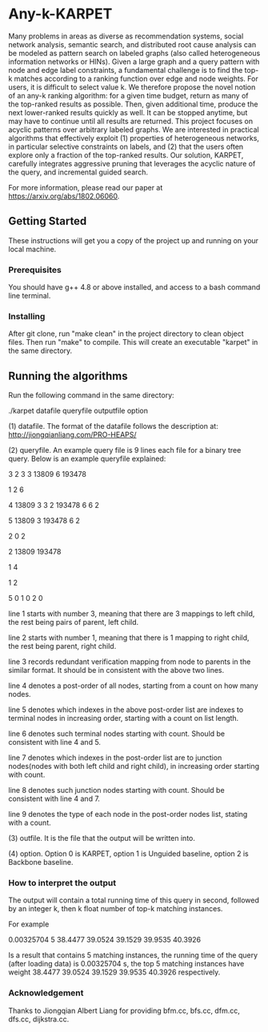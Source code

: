 
# Any-k-KARPET 

  

Many problems in areas as diverse as recommendation systems, social network analysis, semantic search, and distributed root cause analysis can be modeled as pattern search on labeled graphs (also called heterogeneous information networks or HINs).  Given a large graph and a query pattern with node and edge label constraints, a fundamental challenge is to find the top-k matches according to a ranking function over edge and node weights. For users, it is difficult to select value k. 
We therefore propose the novel notion of an any-k ranking algorithm: for a given time budget, return as many of the top-ranked results as possible. Then, given additional time, produce the next lower-ranked results quickly as well. It can be stopped anytime, but may have to continue until all results are returned. This project focuses on acyclic patterns over arbitrary labeled graphs. We are interested in practical algorithms that effectively exploit (1) properties of heterogeneous networks, in particular selective constraints on labels, and (2) that the users often explore only a fraction of the top-ranked results. Our solution, KARPET, carefully integrates aggressive pruning that leverages the acyclic nature of the query, and incremental guided search.  

  
For more information, please read our paper at https://arxiv.org/abs/1802.06060.

  

## Getting Started 

  

These instructions will get you a copy of the project up and running on your local machine. 

  

### Prerequisites 

  

You should have g++ 4.8 or above installed, and access to a bash command line terminal. 

  

### Installing 

  

After git clone, run "make clean" in the project directory to clean object files. Then run "make" to compile. This will create an executable "karpet" in the same directory. 

  

## Running the algorithms 

Run the following command in the same directory: 

 ./karpet datafile queryfile outputfile option 

 

(1) datafile. The format of the datafile follows the description at:  
http://jiongqianliang.com/PRO-HEAPS/
 

(2) queryfile. An example query file is 9 lines each file for a binary tree query. Below is an example queryfile explained: 

 

3 2 3 3 13809 6 193478 

1 2 6 

4 13809 3 3 2 193478 6 6 2 

5 13809 3 193478 6 2 

2 0 2 

2 13809 193478 

1 4 

1 2 

5 0 1 0 2 0   

  

line 1 starts with number 3, meaning that there are 3 mappings to left child, the rest being pairs of parent, left child. 

line 2 starts with number 1, meaning that there is 1 mapping to right child, the rest being parent, right child. 

line 3 records redundant verification mapping from node to parents in the similar format. It should be in consistent with the above two lines. 

line 4 denotes a post-order of all nodes, starting from a count on how many nodes. 

line 5 denotes which indexes in the above post-order list are indexes to terminal nodes in increasing order, starting with a count on list length. 

line 6 denotes such terminal nodes starting with count. Should be consistent with line 4 and 5. 

line 7 denotes which indexes in the post-order list are to junction nodes(nodes with both left child and right child), in increasing order starting with count.  

line 8 denotes such junction nodes starting with count. Should be consistent with line 4 and 7. 

line 9 denotes the type of each node in the post-order nodes list, stating with a count. 

 

(3) outfile. It is the file that the output will be written into. 

 

(4) option. Option 0 is KARPET, option 1 is Unguided baseline, option 2 is Backbone baseline.  

 

### How to interpret the output 

The output will contain a total running time of this query in second, followed by an integer k, then k float number of top-k matching instances.  

 

For example 

0.00325704 5 38.4477 39.0524 39.1529 39.9535 40.3926 

 

Is a result that contains 5 matching instances, the running time of the query (after loading data) is 0.00325704 s,  the top 5 matching instances have weight 38.4477 39.0524 39.1529 39.9535 40.3926 respectively. 

   
### Acknowledgement

Thanks to Jiongqian Albert Liang for providing bfm.cc, bfs.cc, dfm.cc, dfs.cc, dijkstra.cc.

